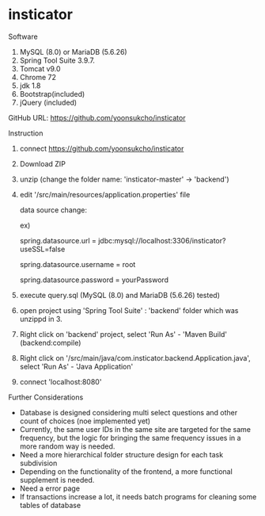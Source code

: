 # insticator

Software
1. MySQL (8.0) or MariaDB (5.6.26)
2. Spring Tool Suite 3.9.7.
3. Tomcat v9.0
4. Chrome 72
5. jdk 1.8
6. Bootstrap(included)
7. jQuery (included)


GitHub URL: https://github.com/yoonsukcho/insticator


Instruction

1. connect https://github.com/yoonsukcho/insticator
2. Download ZIP
3. unzip (change the folder name: 'insticator-master' -> 'backend')
4. edit '/src/main/resources/application.properties' file

   data source change:
   
   ex)
   
    spring.datasource.url = jdbc:mysql://localhost:3306/insticator?useSSL=false
    
    spring.datasource.username = root
    
    spring.datasource.password = yourPassword
    
   
5. execute query.sql  (MySQL (8.0) and MariaDB (5.6.26) tested)
6. open project using 'Spring Tool Suite' : 'backend' folder which was unzippd in 3.
7. Right click on 'backend' project, select 'Run As' - 'Maven Build' (backend:compile)
8. Right click on '/src/main/java/com.insticator.backend.Application.java', select 'Run As' - 'Java Application'
9. connect 'localhost:8080'


Further Considerations

- Database is designed considering multi select questions and other count of choices (noe implemented yet)
- Currently, the same user IDs in the same site are targeted for the same frequency, but the logic for bringing the same frequency issues in a more random way is needed.
- Need a more hierarchical folder structure design for each task subdivision
- Depending on the functionality of the frontend, a more functional supplement is needed.
- Need a error page
- If transactions increase a lot, it needs batch programs for cleaning some tables of database
